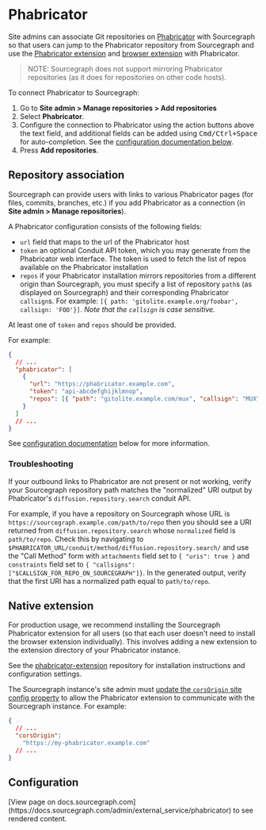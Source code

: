 # Phabricator

Site admins can associate Git repositories on [Phabricator](https://phabricator.org) with Sourcegraph so that users can jump to the Phabricator repository from Sourcegraph and use the [Phabricator extension](#native-extension) and [browser extension](../../integration/browser_extension.md) with Phabricator.

> NOTE: Sourcegraph does not support mirroring Phabricator repositories (as it does for repositories on other code hosts).

To connect Phabricator to Sourcegraph:

1. Go to **Site admin > Manage repositories > Add repositories**
1. Select **Phabricator**.
1. Configure the connection to Phabricator using the action buttons above the text field, and additional fields can be added using <kbd>Cmd/Ctrl+Space</kbd> for auto-completion. See the [configuration documentation below](#configuration).
1. Press **Add repositories**.

## Repository association

Sourcegraph can provide users with links to various Phabricator pages (for files, commits, branches, etc.) if you add Phabricator as a connection (in **Site admin > Manage repositories**).

A Phabricator configuration consists of the following fields:

- `url` field that maps to the url of the Phabricator host
- `token` an optional Conduit API token, which you may generate from the Phabricator web interface. The token is used to fetch the list of repos available on the Phabricator installation
- `repos` if your Phabricator installation mirrors repositories from a different origin than Sourcegraph, you must specify a list of repository `path`s (as displayed on Sourcegraph) and their corresponding Phabricator `callsign`s. For example: `[{ path: 'gitolite.example.org/foobar', callsign: 'FOO'}]`. _Note that the `callsign` is case sensitive._

At least one of `token` and `repos` should be provided.

For example:

```json
{
  // ...
  "phabricator": [
    {
      "url": "https://phabricator.example.com",
      "token": "api-abcdefghijklmnop",
      "repos": [{ "path": "gitolite.example.com/mux", "callsign": "MUX" }]
    }
  ]
  // ...
}
```

See [configuration documentation](#configuration) below for more information.

### Troubleshooting

If your outbound links to Phabricator are not present or not working, verify your Sourcegraph repository path matches the "normalized" URI output by Phabricator's `diffusion.repository.search` conduit API.

For example, if you have a repository on Sourcegraph whose URL is `https://sourcegraph.example.com/path/to/repo` then you should see a URI returned from `diffusion.repository.search` whose `normalized` field is `path/to/repo`. Check this by navigating to `$PHABRICATOR_URL/conduit/method/diffusion.repository.search/` and use the "Call Method" form with `attachments` field set to `{ "uris": true }` and `constraints` field set to `{ "callsigns": ["$CALLSIGN_FOR_REPO_ON_SOURCEGRAPH"]}`. In the generated output, verify that the first URI has a normalized path equal to `path/to/repo`.

## Native extension

For production usage, we recommend installing the Sourcegraph Phabricator extension for all users (so that each user doesn't need to install the browser extension individually). This involves adding a new extension to the extension directory of your Phabricator instance.

See the [phabricator-extension](https://github.com/sourcegraph/phabricator-extension) repository for installation instructions and configuration settings.

The Sourcegraph instance's site admin must [update the `corsOrigin` site config property](../config/site_config.md) to allow the Phabricator extension to communicate with the Sourcegraph instance. For example:

```json
{
  // ...
  "corsOrigin":
    "https://my-phabricator.example.com"
  // ...
}
```

## Configuration

<div markdown-func=jsonschemadoc jsonschemadoc:path="admin/external_service/phabricator.schema.json">[View page on docs.sourcegraph.com](https://docs.sourcegraph.com/admin/external_service/phabricator) to see rendered content.</div>

